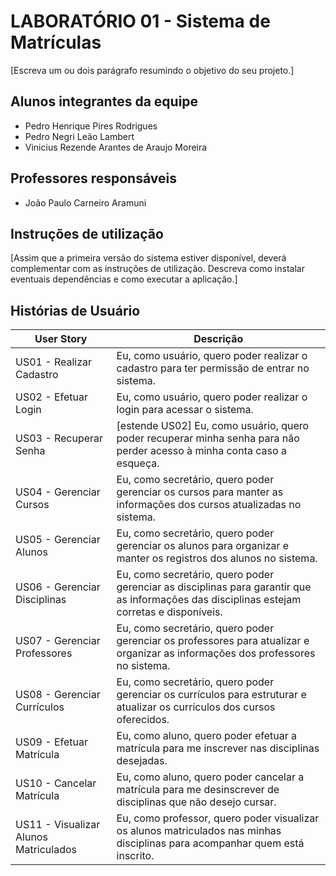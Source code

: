 # LABORATÓRIO 01 - Sistema de Matrículas

[Escreva um ou dois  parágrafo resumindo o objetivo do seu projeto.]

## Alunos integrantes da equipe

* Pedro Henrique Pires Rodrigues
* Pedro Negri Leão Lambert
* Vinicius Rezende Arantes de Araujo Moreira

## Professores responsáveis

* João Paulo Carneiro Aramuni

## Instruções de utilização

[Assim que a primeira versão do sistema estiver disponível, deverá complementar com as instruções de utilização. Descreva como instalar eventuais dependências e como executar a aplicação.]

## Histórias de Usuário

| **User Story**                      | **Descrição**                                                                                                                                 |
|-------------------------------------|-----------------------------------------------------------------------------------------------------------------------------------------------|
| US01 - Realizar Cadastro            | Eu, como usuário, quero poder realizar o cadastro para ter permissão de entrar no sistema.                                                     |
| US02 - Efetuar Login                | Eu, como usuário, quero poder realizar o login para acessar o sistema.                                                                         |
| US03 - Recuperar Senha              | [estende US02] Eu, como usuário, quero poder recuperar minha senha para não perder acesso à minha conta caso a esqueça.                        |
| US04 - Gerenciar Cursos             | Eu, como secretário, quero poder gerenciar os cursos para manter as informações dos cursos atualizadas no sistema.                             |
| US05 - Gerenciar Alunos             | Eu, como secretário, quero poder gerenciar os alunos para organizar e manter os registros dos alunos no sistema.                               |
| US06 - Gerenciar Disciplinas        | Eu, como secretário, quero poder gerenciar as disciplinas para garantir que as informações das disciplinas estejam corretas e disponíveis.     |
| US07 - Gerenciar Professores        | Eu, como secretário, quero poder gerenciar os professores para atualizar e organizar as informações dos professores no sistema.                |
| US08 - Gerenciar Currículos         | Eu, como secretário, quero poder gerenciar os currículos para estruturar e atualizar os currículos dos cursos oferecidos.                      |
| US09 - Efetuar Matrícula            | Eu, como aluno, quero poder efetuar a matrícula para me inscrever nas disciplinas desejadas.                                                   |
| US10 - Cancelar Matrícula           | Eu, como aluno, quero poder cancelar a matrícula para me desinscrever de disciplinas que não desejo cursar.                                    |
| US11 - Visualizar Alunos Matriculados | Eu, como professor, quero poder visualizar os alunos matriculados nas minhas disciplinas para acompanhar quem está inscrito.                  |
